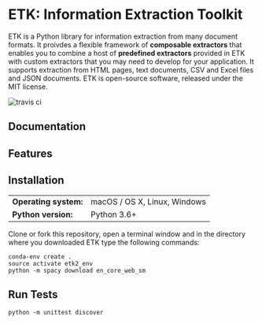 # ETK: Information Extraction Toolkit

ETK is a Python library for information extraction from many document formats.
It proivdes a flexible framework of **composable extractors** that enables you to combine a host of **predefined extractors** provided in ETK with custom extractors that you may need to develop for your application.
It supports extraction from HTML pages, text documents, CSV and Excel files and JSON documents.
ETK is open-source software, released under the MIT license.

![travis ci](https://travis-ci.org/usc-isi-i2/etk.svg?branch=etk2)

## Documentation


## Features


## Installation

<table>
  <tr><td><b>Operating system:</td><td>macOS / OS X, Linux, Windows</td></tr>
  <tr><td><b>Python version:</td><td>Python 3.6+</td></tr>
<table>

Clone or fork this repository, open a terminal window and in the directory where you downloaded ETK type the following commands:
```
conda-env create .
source activate etk2_env
python -m spacy download en_core_web_sm
```

## Run Tests

`python -m unittest discover`
